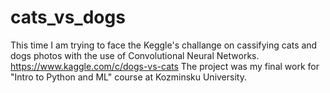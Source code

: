 # cats_vs_dogs
This time I am trying to face the Keggle's challange on cassifying cats and dogs photos with the use of Convolutional Neural Networks.
https://www.kaggle.com/c/dogs-vs-cats
The project was my final work for "Intro to Python and ML" course at Kozminsku University.
